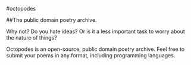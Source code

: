 #octopodes

##The public domain poetry archive.

Why not? Do you hate ideas? Or is it a less important task to worry about the
nature of things?

Octopodes is an open-source, public domain poetry archive. Feel free to submit
your poems in any format, including programming languages.
